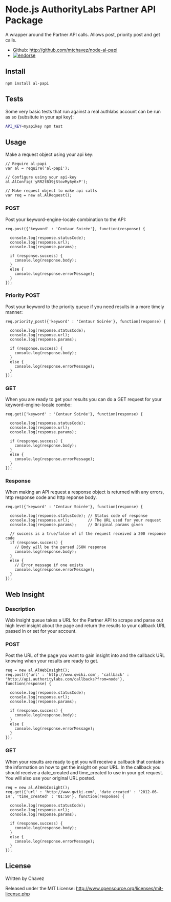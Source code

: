 Node.js AuthorityLabs Partner API Package
=========================================

A wrapper around the Partner API calls. Allows post, priority post and get calls.

* Github: http://github.com/mtchavez/node-al-papi
* [![endorse](http://api.coderwall.com/mtchavez/endorsecount.png)](http://coderwall.com/mtchavez)

## Install

    npm install al-papi

## Tests
Some very basic tests that run against a real authlabs account can be run as
so (subsitute in your api key):
```bash
API_KEY=myapikey npm test
```

## Usage

Make a request object using your api key:
    
    // Require al-papi
    var al = require('al-papi');
    
    // Configure using your api-key
    al.AlConfig('yRR2tB39jStovMy6y6xP');
    
    // Make request object to make api calls
    var req = new al.AlRequest();

### POST

Post your keyword-engine-locale combination to the API:

    req.post({'keyword' : 'Centaur Soirée'}, function(response) {

      console.log(response.statusCode);
      console.log(response.url);
      console.log(response.params);
      
      if (response.success) {
        console.log(response.body);
      }
      else {
        console.log(response.errorMessage);
      }
    });

### Priority POST

Post your keyword to the priority queue if you need results in a more timely manner:

    req.priority_post({'keyword' : 'Centaur Soirée'}, function(response) {

      console.log(response.statusCode);
      console.log(response.url);
      console.log(response.params);
      
      if (response.success) {
        console.log(response.body);
      }
      else {
        console.log(response.errorMessage);
      }
    });

### GET

When you are ready to get your results you can do a GET request for your keyword-engine-locale combo:

    req.get({'keyword' : 'Centaur Soirée'}, function(response) {

      console.log(response.statusCode);
      console.log(response.url);
      console.log(response.params);
      
      if (response.success) {
        console.log(response.body);
      }
      else {
        console.log(response.errorMessage);
      }
    });

### Response

When making an API request a response object is returned with any errors, http response code and http reponse body.

    req.get({'keyword' : 'Centaur Soirée'}, function(response) {

      console.log(response.statusCode); // Status code of response
      console.log(response.url);        // The URL used for your request
      console.log(response.params);     // Original params given
      
      // success is a true/false of if the request received a 200 response code
      if (response.success) {
        // Body will be the parsed JSON response
        console.log(response.body);
      }
      else {
        // Error message if one exists
        console.log(response.errorMessage);
      }
    });

## Web Insight

### Description

Web Insight queue takes a URL for the Partner API to scrape and parse out high level insight about the page
and return the results to your callback URL passed in or set for your account.

### POST

Post the URL of the page you want to gain insight into and the callback URL knowing when your results are
ready to get.

    req = new al.AlWebInsight();
    req.post({'url' : 'http://www.qwiki.com', 'callback' : 'http://api.authoritylabs.com/callbacks?from=node'}, function(response) {

      console.log(response.statusCode);
      console.log(response.url);
      console.log(response.params);
      
      if (response.success) {
        console.log(response.body);
      }
      else {
        console.log(response.errorMessage);
      }
    });

### GET

When your results are ready to get you will receive a callback that contains the information on how
to get the insight on your URL. In the callback you should receive a date_created and time_created to use
in your get request. You will also use your original URL posted.

    req = new al.AlWebInsight();
    req.get({'url' : 'http://www.qwiki.com', 'date_created' : '2012-06-14', 'time_created' : '01:50'}, function(response) {

      console.log(response.statusCode);
      console.log(response.url);
      console.log(response.params);
      
      if (response.success) {
        console.log(response.body);
      }
      else {
        console.log(response.errorMessage);
      }
    });

## License

Written by Chavez

Released under the MIT License: http://www.opensource.org/licenses/mit-license.php
